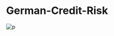 # German-Credit-Risk
![p](https://camo.githubusercontent.com/9d65cea2c05fe93a89a24c9d4740c4bdb2254ecf7cfbb63e11bce7d0b7d144eb/68747470733a2f2f69322e77702e636f6d2f746865706f696e74736775792e636f6d2f77702d636f6e74656e742f75706c6f6164732f323032392f30342f5450472d554b2d4c61756e63682d436172647346616e6e696e672d30322e6769663f77696474683d32303030266865696768743d31303530266174746163686d656e745f69643d3638323338352673736c3d31)
